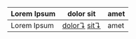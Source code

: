 | Lorem Ipsum | dolor sit                                                 | amet |
| ----------- | --------------------------------------------------------- | ---- |
| Lorem Ipsum | [dolor↴](../glossary.md#dolor) [sit↴](../glossary.md#sit) | amet |
